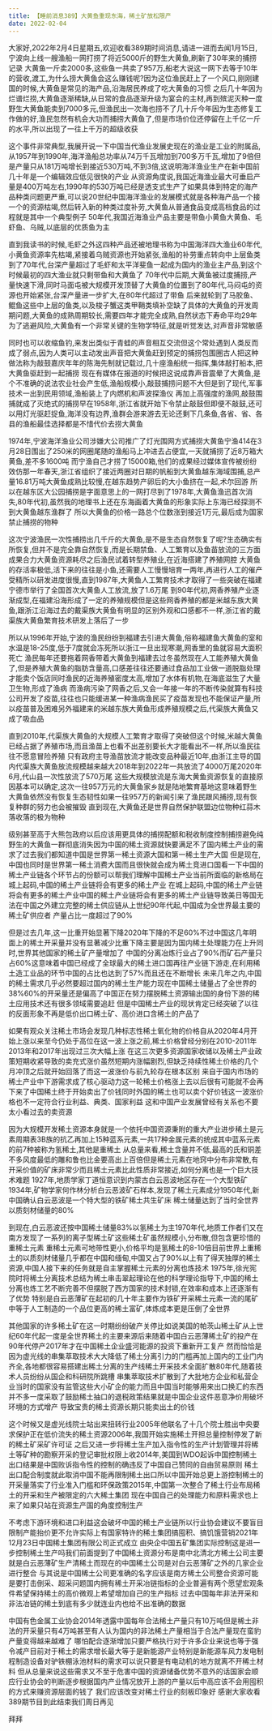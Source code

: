 ```yaml
---
title: 【睡前消息389】大黄鱼重现东海，稀土矿放松限产
date: 2022-02-04
---
```


大家好,2022年2月4日星期五,欢迎收看389期时间消息,请进一进而去闻1月15日,宁波向上线一艘渔船一网打捞了将近5000斤的野生大黄鱼,刷新了30年来的捕捞记录
大黄鱼一斤卖2000多,这些鱼一共卖了957万,船老大说这一网下去等于10年的营收,渡工,为什么捞大黄鱼会这么赚钱呢?因为这位渔民赶上了一个风口,刚刚建国的时候,大黄鱼是常见的海产品,沿海居民养成了吃大黄鱼的习惯
之后几十年因为烂谱烂捞,大黄鱼逐渐稀缺,从日常的食品逐渐升级为宴会的主材,再到殡泥灭种一度野生大黄鱼能卖到7000多元,但渔民出一次海也捞不了几十斤今年因为生态修复工作做的好,渔民忽然有机会大功而捕捞大黄鱼了,但是市场价位还停留在上千亿一斤的水平,所以出现了一往上千万的超级收获

这个事件非常典型,我展开说一下中国当代渔业发展史现在的渔业是工业的附属品,从1957年到1990年,海洋渔船总功率从74万千瓦增加到700多万千瓦,增加了9倍但是产量只从181万吨增长到接近530万吨,不到3倍,这说明海洋渔业生产在新中国前几十年是一个编辑效应低见很快的产业
从资源角度说,我国近海渔业最大可垂启产量是400万吨左右,1990年的530万吨已经是透支式生产了如果具体到特定的海产品种类问题更严重,可以说20世纪中国海洋渔业的发展模式就是各种海产品一个接一个的资源枯竭,然后转入新的种类过度补劳,大黄鱼从普通食品变成高档食品的过程就是其中一个典型例子
50年代,我国近海渔业产品主要是带鱼小黄鱼大黄鱼、毛虾鱼、乌贼,以底层的优质鱼为主

直到我读书的时候,毛虾之外这四种产品还被地理书称为中国海洋四大渔业60年代,小黄鱼资源率先枯竭,紧接着乌贼资源也开始紧张,渔船的补劳重点转向中上层鱼类到了70年代,台深产量超过了毛虾和太平洋斐鱼一起成为国内的渔业主产品,到这个时候最初的四大渔业就只剩带鱼和大黄鱼了
70年代中后期,大黄鱼被过度捕捞,产量快速下滑,同时马面屯被大规模开发顶替了大黄鱼的位置到了80年代,马闷屯的资源也开始紧张,台深产量进一步扩大,在80年代超过了带鱼
后来就轮到了马胶鱼、鲲鱼这些中上层的鱼类,以及梭子蟹这类甲鞘类填补空缺了具体的大黄鱼的开发周期问题,大黄鱼的成熟周期较长,需要四年才能完全成熟,自然状态下寿命平均29年
为了逃避风险,大黄鱼有一个非常关键的生物学特征,就是听觉发达,对声音非常敏感

同时也可以收缩鱼钓,来发出类似于青蛙的声音相互交流但这个常处遇到人类反而成了弱点,因为人类可以主动发出声音把大黄鱼赶到预定的捕捞包围圈古人把这种做法称为敲鼓嘉庆年年的陈海先制就记载过,几十座渔船统一指挥,集体敲打船本,把大黄鱼驱赶到一起捕捞
现在有媒体在报道的时候把这说成靠声音震晕了大黄鱼,是个不准确的说法农业社会产生低,渔船规模小,敲鼓捕捞问题不大但是到了现代,军事技术一出到民用领域,渔船装上了内燃机和声波探渔仪
再加上高强度的渔网,敲鼓围捕就成了灭绝式的捕捞早在1958年,浙江省就开始下令禁止敲鼓但即便不敲鼓,还可以用灯光驱赶捉鱼,海洋没有边界,渔群会游来游去无论还剩下几条鱼,各省、省、各县的渔船最佳选择都是不惜代价去捞大黄鱼

1974年,宁波海洋渔业公司涉嫌大公司推广了灯光围网方式捕捞大黄鱼宁渔414在3月28日围出了250米的网圈尾随的渔船马上冲进去占便宜,一天就捕捞了近8万箱大黄鱼,差不多1600吨
而宁渔自己才捞了15000箱,他们的成果经过媒体宣传被纷纷效仿那一年春天,浙江省组织了接近两圈对日期的帆船到大黄鱼越东海域围捕,总产量16.81万吨大黄鱼成熟比较慢,在越东趋势产卵后的大小鱼挤在一起,术尔回游
所以在越东区大公园捕捞是字面意思上的一网打尽到了1978年,大黄鱼渔迅首次消失,80年代初,虽然我的地理书上还在东海画着大黄鱼的形象实际上东海已经探测不到大黄鱼越东渔群了
所以大黄鱼的价格一路总个位数涨到接近1万元,最后成为国家禁止捕捞的物种

这次宁波渔民一次性捕捞出几千斤的大黄鱼,是不是生态自然恢复了呢?生态确实有所恢复,但并不是完全靠自然恢复,而是长期禁鱼、人工繁育以及鱼苗放流的三方面成果合力大黄鱼资源耗尽之后渔民试着转型养殖业,在近海搭建了养殖网腔
大黄鱼的存活率极低,活下来的往往是小鱼,还需要人工慢慢培育一两年,再进行人工的催产受精所以研发进度很慢,直到1987年,大黄鱼人工繁育技术才取得了一些突破在福建宁德市举行了全国首次大黄鱼人工放流,放了1.6万尾
到90年代初,网香养殖产业逐渐成型,在福建沿海形成了一定的养殖规模但是这些网香养殖的都是米越东族大黄鱼,跟浙江沿海过去的戴渠族大黄鱼有明显的区别外观和口感都不一样,浙江省的戴渠族大黄鱼繁育技术研发上落后了一步

所以从1996年开始,宁波的渔民纷纷到福建去引进大黄鱼,俗称福建鱼大黄鱼的室和水温是18-25度,低于7度就会冻死所以浙江一旦出现寒潮,网香里的鱼就容易大面积死亡
渔民每年还要拖着网香带着大黄鱼到福建去过冬虽然现在人工能养殖大黄鱼了,但是养殖大黄鱼的脂肪含量高,口感差往往还要通过食品加工业做一道脱脂处理才能卖个饭店同时渔民的近海养殖密度太高,增加了水体有机物,在海底滋生了大量卫生物,形成了渔病
而渔病污染了网香之后,又会一年接一年的不断传染就算有科技公司开发了疫苗,往往也只能缓进某一种渔病渔民买了疫苗发现也不能保证产量,所以疫苗普及困难另外福建来的米越东族大黄鱼形成养殖规模之后,代渠族大黄鱼又成了吸血品

直到2010年,代渠族大黄鱼的大规模人工繁育才取得了突破但这个时候,米越大黄鱼已经占据了养殖市场,而且渔苗上也看不出差别要长大才能看出不一样,所以渔民往往不愿意冒险养殖
只有政府主导渔苗放流才能改变品种最近10年,由浙江主导的国内代渠族大黄鱼放流规模越来越大2018年到2022年一共放流了4000万尾2020年6月,代山县一次性放流了570万尾
这些大规模放流是东海大黄鱼资源恢复的直接原因基本可以确定,这次一往957万元的大黄鱼家乡就是陆地繁育基地这意味着野生大黄鱼依然没有恢复生态韧性如果一往957万的新闻引来了渔民跟风捕捞,现有恢复种群的努力也会被摧毁
直到现在,大黄鱼还是世界自然保护联盟边位物种红蒜木落收落的极为物种

级别甚至高于大熊包政府以后应该用更具体的捕捞配额和税收制度控制捕捞避免纯野生的大黄鱼一群彻底消失因为中国的稀土资源就快要满足不了国内稀土产业的需求了过去我们都知道中国是世界第一稀土资源大国和第一稀土生产大国
但是现在,中国也同时是世界第一稀土消费大国而且很快就会成为稀土竞进口国看一下中国的稀土产业链各个环节占的份额可以帮我们理解中国稀土产业当前所面临的新格局在城上起码,中国的稀土产业链将会有更多的稀土产业
在城上起码,中国的稀土产业链将会有更多的稀土产业中国的稀土产业链将会有更多的稀土产业链导致美日等国无法在中国之外建立完整的稀土供应链从上世纪90年代起,中国成为全世界最主要的稀土矿供应者
产量占比一度超过了90%

但是过去几年,这一比重开始显著下降2020年下降的不足60%不过中国这几年明面上的稀土开采量并没有显著减少比重下降主要是因为国内稀土处理能力在上升同时,世界其他国家的稀土矿产量增加了
中国的分离冶炼行业占了90%而矿石产量只占60%这意味着中国已经成了全球最大的稀土进口国再往产业链下游走,在利用稀土造工业品的环节中国的占比也达到了57%而且还在不断增长
未来几年之内,中国的稀土需求几乎必然要超过国内的稀土生产能力现在中国稀土储量占了全世界的38%60%的开采量还是偏高了中国正在努力摆脱稀土资源输出国的身份下游的稀土应用技术还有很多领域需要追赶
但是中国稀土产业的现状肯定已经突破了以往的反面形象不再是低价出口稀土矿、高价进口含稀土的产品了

如果有观众关注稀土市场会发现几种标志性稀土氧化物的价格自从2020年4月开始上涨以来至今仍处于高位在这一波上涨之前,稀土价格曾经分别在2010-2011年2013年和2017年出现过三次大幅上涨
在这三次更多资源国家收储以及稀土产业政策短期收紧导致的卖充式涨价虽然短期内涨幅剧烈,但缺乏持续性稀土价格的几个月冲顶之后就开始回落了而这一波涨价与前九轮存在根本区别
来自于国内市场的稀土产业中下游需求成了核心驱动力这一轮稀土价格涨上去以后很有可能就不会再下来了中国稀土终于开始卖出了价钱同时外国的稀土也可以卖个好价钱这一波涨价格也不一定符合行业利益、典类、国家利益
这和中国产业发展曾经有关系也不要太小看过去的卖资源

因为大规模开发稀土资源本身就是一个依托中国资源秉附的重大产业进步稀土是元素周期表3B族的抗乙再加上15种蓝系元素,一共17种金属元素的统成其中蓝系元素的前7种被称为氢稀土,其他是重稀土
从总量来看,稀土含量并不低,最高的氏和铜差不多风度最低的雕和鲁也比金要高出上百倍但是稀土元素在地窍中分布非常散,有开采价值的矿床非常少而且稀土元素比此性质非常接近,如何分离也是一个巨大技术难题
1927年,地质学家丁道恒意识到内蒙古白云恶波地区存在一个大型铁矿1934年,矿物学家何作林分析白云恶波矿石样本,发现了稀土元素成分1950年代,新中国确认白云恶波是一个特大型的铁矿稀土共生矿床
稀土储量达到了当时全世界以质刻材储量的80%

到现在,白云恶波还按中国稀土储量83%以氢稀土为主1970年代,地质工作者们又在南方发现了一系列的离子型稀土矿这些稀土矿虽然规模小,分布散,但包含更珍惜的重稀土元素
重稀土元素可地带性更小,价格平均是氢稀土的8-10倍目前世界上重稀土的以质刻材储量几乎都在中国和缅甸,中国又占了90%以上有了得天独厚的稀土资源,中国人接下来的任务就是自主掌握稀土元素的分离也炼技术
1975年,徐光宪院时将稀土分离技术总结为稀土串击翠起理论在他的科学理论指导下,中国的稀土分离也炼工艺不断完善不但摆脱了西方国家的技术封锁,在效率和成本上还逐渐有了优势
特别是白云恶薄矿在起初的几十年主要作为铁矿开采稀土元素一流的尾矿中等于人工制造的一个品位更高的稀土富矿,体炼成本更是压倒了全世界

其他国家的许多稀土矿在这一时期纷纷破产关停比如说美国的帕茨山稀土矿从上世纪60年代起一度是全世界稀土的主要来源后来随着中国白云恶薄稀土矿的投产在90年代停产2017年才在中国稀土企业盛河能源的投资下重新开工复产
然而恰恰是因为虚光线的串集萃取技术大大降低了稀土分离引力的门槛再加上国内的工业门内齐全,各地都很容易搭建出稀土分离的生产线稀土开采技术全面扩散80年代,随着技术人员纷纷从国企和科研院所跳槽
串集萃取技术扩散到了大批地方企业和私营企业当时的国家没有监管这些大小矿企的能力而且中国当时能够用来出口换汇的东西并不多一度采取了鼓励稀土抽口的退税政策结果就是中国企业这件恶意净价用破坏环境的方式增产
导致宝贵的稀土资源长期只能卖出土的价钱

这个时候又是虚光线院士站出来扭转行业2005年他联名了十几个院士胜出中央要求保护正在低价流失的稀土资源2006年,我国开始实施稀土开担总量控制停发了新的稀土矿采矿许可证
之后又进一步将稀土生产加入指令性的生产计划管理并将稀土等矿种的勘察开采的登记审批权限上收2014年,美国到WDO起诉中国控制稀土出口结果是中国败诉指令性的控制的确违反了中国自己赞同的自由贸易原则
稀土出口配合制度就此取消中国不能再限制稀土出口所以中国开始总更上游控制稀土的开采量落实了行业准入门槛和环保政策2015年,中国第一次整合了稀土行业布局稀土的开采和生产被限定的六大稀土集团
现在中国自己的处理能力和原料需求也上来了如果只站在资源生产国的角度控制生产

不考虑下游环境和进口利益这会破坏中国的稀土产业链所以行业协会建议不要盲目限制产能抬价更不允许实际上有国家特许的稀土集团搞囤积、搞饥饿营销2021年12月23日中国稀土集团有限公司正式成立
由央企中国五矿集团实际控制这是进一步控制稀土生产吗我们前面提到了中国稀土资源分布是南中北清北方稀土公司主要就是白云恶薄矿生产清稀土而现在的中国稀土公司是对白云恶薄矿之外的几家企业进行整合
与其说是中国稀土公司更准确的名字应该是南方稀土公司整合资源可能是要打击倒采、超采问题国内拥有稀土开采冶链指标的企业普遍有两个愿望宏观条件希望保持稀土的高价微观上希望增加自己的生产指标
过去中国每年非法开采和非法冶链的稀土到底有多少就连业内也给不出准确的数据

中国有色金属工业协会2014年透露中国每年合法稀土产量只有10万吨但是稀土非法的开采量只有4万吨甚至有人认为国内的非法稀土产量相当于合法产量现在蛮豹产量变得越来越难了
哪怕配合逐渐增加只要严格执行对于许多企业来说也等于强令减产目前对于稀土的需求增长最大等于是新能源产业特别是新能源车风力发电制程制造设备对驴铁棚泳池材料的需求可以说只要是有电动机的地方就离不开稀土材料
但从总量来说这些需求又不至于危害中国的资源储备优势不意外的话国家会顺应行业协会的判断逐步根据国内产业情况放开上游的产量以后中高应该不会用囤积的方式来赚资源层面的钱了
我们应该改变对稀土行业的刻板印象好 感谢大家收看389期节目到此结束我们周日再见

拜拜